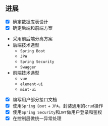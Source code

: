 ## 进展
- [x] 确定数据库表设计
- [x] 确定后端和前端方案
- 采用前后端分离方案
- 后端技术选型
	- `Spring Boot`
	- `JPA`
	- `Spring Security`
	- `Swagger`
- 前端技术选型
	- `vue`
	- `element-ui`
	- `mint-ui`
- [x] 编写用户部分接口文档
- [x] 使用`Spring Boot` + `JPA`，封装通用的`crud`操作
- [x] 使用`Spring Security`和`JWT`做用户登录和鉴权
- [x] 在控制层做统一异常处理 
<!--stackedit_data:
eyJoaXN0b3J5IjpbNjE3OTc4ODFdfQ==
-->